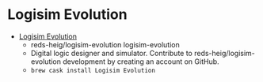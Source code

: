 # Logisim Evolution
- [Logisim Evolution](https://github.com/reds-heig/logisim-evolution)
  -  reds-heig/logisim-evolution logisim-evolution
  - Digital logic designer and simulator. Contribute to reds-heig/logisim-evolution development by creating an account on GitHub.
  - `brew cask install Logisim Evolution`
